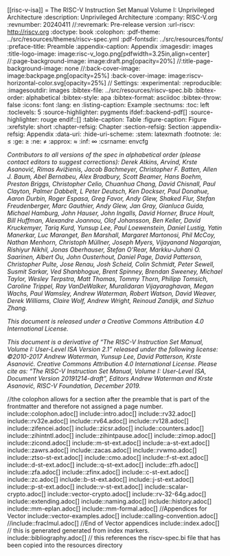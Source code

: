 [[risc-v-isa]]
\= The RISC-V Instruction Set Manual Volume I: Unprivileged Architecture
:description: Unprivileged Architecture
:company: RISC-V.org
:revnumber: 20240411
//:revremark: Pre-release version
:url-riscv: http://riscv.org
:doctype: book
:colophon:
:pdf-theme: ../src/resources/themes/riscv-spec.yml
:pdf-fontsdir: ../src/resources/fonts/
:preface-title: Preamble
:appendix-caption: Appendix
:imagesdir: images
:title-logo-image: image:risc-v_logo.png[pdfwidth=3.25in,align=center]
//:page-background-image: image:draft.png[opacity=20%]
//:title-page-background-image: none
//:back-cover-image: image:backpage.png[opacity=25%]
:back-cover-image: image:riscv-horizontal-color.svg[opacity=25%]
// Settings:
:experimental:
:reproducible:
:imagesoutdir: images
:bibtex-file: ../src/resources/riscv-spec.bib
:bibtex-order: alphabetical
:bibtex-style: apa
:bibtex-format: asciidoc
:bibtex-throw: false
:icons: font
:lang: en
:listing-caption: Example
:sectnums:
:toc: left
:toclevels: 5
:source-highlighter: pygments
ifdef::backend-pdf[]
:source-highlighter: rouge
endif::[]
:table-caption: Table
:figure-caption: Figure
:xrefstyle: short
:chapter-refsig: Chapter
:section-refsig: Section
:appendix-refsig: Appendix
:data-uri:
:hide-uri-scheme:
:stem: latexmath
:footnote:
:le: &#8804;
:ge: &#8805;
:ne: &#8800;
:approx: &#8776;
:inf: &#8734;
:csrname: envcfg

_Contributors to all versions of the spec in alphabetical order (please contact editors to suggest
corrections): Derek Atkins,
Arvind,
Krste Asanović,
Rimas Avižienis,
Jacob Bachmeyer,
Christopher F. Batten,
Allen J. Baum,
Abel Bernabeu,
Alex Bradbury,
Scott Beamer,
Hans Boehm,
Preston Briggs,
Christopher Celio,
Chuanhua Chang,
David Chisnall,
Paul Clayton,
Palmer Dabbelt,
L Peter Deutsch,
Ken Dockser,
Paul Donahue,
Aaron Durbin,
Roger Espasa,
Greg Favor,
Andy Glew,
Shaked Flur,
Stefan Freudenberger,
Marc Gauthier,
Andy Glew,
Jan Gray,
Gianluca Guida,
Michael Hamburg,
John Hauser,
John Ingalls,
David Horner,
Bruce Hoult,
Bill Huffman,
Alexandre Joannou,
Olof Johansson,
Ben Keller,
David Kruckemyer,
Tariq Kurd,
Yunsup Lee,
Paul Loewenstein,
Daniel Lustig,
Yatin Manerkar,
Luc Maranget,
Ben Marshall,
Margaret Martonosi,
Phil McCoy,
Nathan Menhorn,
Christoph Müllner,
Joseph Myers,
Vijayanand Nagarajan,
Rishiyur Nikhil,
Jonas Oberhauser,
Stefan O'Rear,
Markku-Juhani O. Saarinen,
Albert Ou,
John Ousterhout,
Daniel Page,
David Patterson,
Christopher Pulte,
Jose Renau,
Josh Scheid,
Colin Schmidt,
Peter Sewell,
Susmit Sarkar,
Ved Shanbhogue,
Brent Spinney,
Brendan Sweeney,
Michael Taylor,
Wesley Terpstra,
Matt Thomas,
Tommy Thorn,
Philipp Tomsich,
Caroline Trippel,
Ray VanDeWalker,
Muralidaran Vijayaraghavan,
Megan Wachs,
Paul Wamsley,
Andrew Waterman,
Robert Watson,
David Weaver,
Derek Williams,
Claire Wolf,
Andrew Wright,
Reinoud Zandijk,
and Sizhuo Zhang._

_This document is released under a Creative Commons Attribution 4.0 International License._

_This document is a derivative of “The RISC-V Instruction Set Manual, Volume I: User-Level ISA
Version 2.1” released under the following license: ©2010-2017 Andrew Waterman, Yunsup Lee,
David Patterson, Krste Asanović. Creative Commons Attribution 4.0 International License.
Please cite as: “The RISC-V Instruction Set Manual, Volume I: User-Level ISA, Document
Version 20191214-draft”, Editors Andrew Waterman and Krste Asanović, RISC-V Foundation,
December 2019._

//the colophon allows for a section after the preamble that is part of the frontmatter and therefore not assigned a page number.
include::colophon.adoc[]
include::intro.adoc[]
include::rv32.adoc[]
include::rv32e.adoc[]
include::rv64.adoc[]
include::rv128.adoc[]
include::zifencei.adoc[]
include::zicsr.adoc[]
include::counters.adoc[]
include::zihintntl.adoc[]
include::zihintpause.adoc[]
include::zimop.adoc[]
include::zicond.adoc[]
include::m-st-ext.adoc[]
include::a-st-ext.adoc[]
include::zawrs.adoc[]
include::zacas.adoc[]
include::rvwmo.adoc[]
include::ztso-st-ext.adoc[]
include::cmo.adoc[]
include::f-st-ext.adoc[]
include::d-st-ext.adoc[]
include::q-st-ext.adoc[]
include::zfh.adoc[]
include::zfa.adoc[]
include::zfinx.adoc[]
include::c-st-ext.adoc[]
include::zc.adoc[]
include::b-st-ext.adoc[]
include::j-st-ext.adoc[]
include::p-st-ext.adoc[]
include::v-st-ext.adoc[]
include::scalar-crypto.adoc[]
include::vector-crypto.adoc[]
include::rv-32-64g.adoc[]
include::extending.adoc[]
include::naming.adoc[]
include::history.adoc[]
include::mm-eplan.adoc[]
include::mm-formal.adoc[]
//Appendices for Vector
include::vector-examples.adoc[]
include::calling-convention.adoc[]
//include::fraclmul.adoc[]
//End of Vector appendices
include::index.adoc[]
// this is generated generated from index markers.
include::bibliography.adoc[]
// this references the riscv-spec.bi file that has been copied into the resources directory
